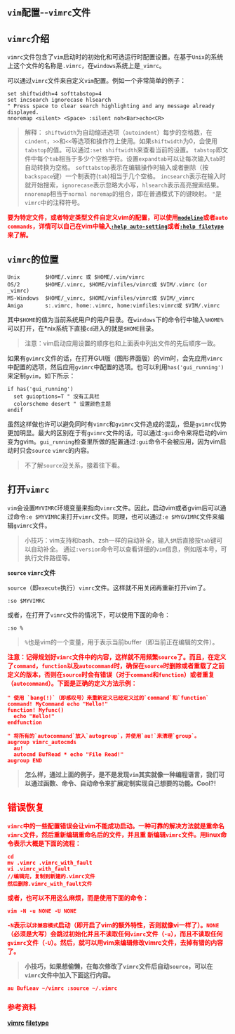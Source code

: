 `vim`配置--`vimrc`文件----## `vimrc`介绍`vimrc`文件包含了`vim`启动时的初始化和可选运行时配置设置。在基于`Unix`的系统上这个文件的名称是`.vimrc`，在`windows`系统上是`_vimrc`。可以通过`vimrc`文件来自定义`vim`配置。例如一个非常简单的例子：```set shiftwidth=4 softtabstop=4set incsearch ignorecase hlsearch" Press space to clear search highlighting and any message already displayed.nnoremap <silent> <Space> :silent noh<Bar>echo<CR>```> 解释：> `shiftwidth`为自动缩进选项（`autoindent`）每步的空格数，在`cindent`，`>>`和`<<`等选项和操作符上使用。如果`shiftwidth`为0，会使用`tabstop`的值。可以通过`:set shiftwidth`来查看当前的设置。> `tabstop`即文件中每个`tab`相当于多少个空格字符。设置`expandtab`可以让每次输入`tab`时自动转换为空格。> `softtabstop`表示在编辑操作时输入或者删除（按`backspace`键）一个制表符(`tab`)相当于几个空格。> `incsearch`表示在输入时就开始搜索，`ignorecase`表示忽略大小写，`hlsearch`表示高亮搜索结果。> `nnoremap`相当于`normal noremap`的组合，即在普通模式下的键映射。> `"`是`vimrc`中的注释符号。<b style="color:red;">要为特定文件，或者特定类型文件自定义vim的配置，可以使用[`modeline`](http://vim.wikia.com/wiki/Modeline_magic)或者`auto commands`，详情可以自己在vim中输入[`:help auto-setting`](http://vimdoc.sourceforge.net/cgi-bin/help?tag=auto-setting)或者[`:help filetype`](http://vimdoc.sourceforge.net/cgi-bin/help?tag=filetype)来了解。</b>## `vimrc`的位置```Unix		$HOME/.vimrc 或 $HOME/.vim/vimrcOS/2		$HOME/.vimrc, $HOME/vimfiles/vimrc或 $VIM/.vimrc (or _vimrc)MS-Windows	$HOME/_vimrc, $HOME/vimfiles/vimrc或 $VIM/_vimrcAmiga		s:.vimrc, home:.vimrc, home:vimfiles:vimrc或 $VIM/.vimrc```其中`$HOME`的值为当前系统用户的用户目录。在`windows`下的命令行中输入`%HOME%`可以打开，在*nix系统下直接`cd`进入的就是`$HOME`目录。> 注意：vim启动应用设置的顺序也和上面表中列出文件的先后顺序一致。如果有`gvimrc`文件的话，在打开GUI版（图形界面版）的vim时，会先应用`vimrc`中配置的选项，然后应用`gvimrc`中配置的选项。也可以利用`has('gui_running')`来定制`gvim`，如下所示：```if has('gui_running')  set guioptions=T " 没有工具栏  colorscheme desert " 设置颜色主题endif```虽然这样做也许可以避免同时有`vimrc`和`gvimrc`文件造成的混乱，但是`gvimrc`优势更加明显。最大的区别在于有`gvimrc`文件的话，可以通过`:gui`命令来将启动的vim变为gvim。`gui_running`检查里所做的配置通过`:gui`命令不会被应用，因为vim启动时只会`source` `vimrc`的内容。> 不了解`source`没关系，接着往下看。##  打开`vimrc``vim`会设置`MYVIMRC`环境变量来指向`vimrc`文件。因此，启动vim或者gvim后可以通过命令`:e $MYVIMRC`来打开`vimrc`文件。同理，也可以通过`:e $MYGVIMRC`文件来编辑`gvimrc`文件。> 小技巧：vim支持和bash、zsh一样的自动补全，输入`$M`后直接按`tab`键可以自动补全。> 通过`:version`命令可以查看详细的`vim`信息，例如版本号，可执行文件路径等。**`source` `vimrc`文件**`source`（即`execute`执行）`vimrc`文件。这样就不用关闭再重新打开vim了。```:so $MYVIMRC```或者，在打开了`vimrc`文件的情况下，可以使用下面的命令：```:so %```> `%`也是vim的一个变量，用于表示当前buffer（即当前正在编辑的文件）。<b style="color: red;">注意：<b>记得规划好`vimrc`文件中的内容，这样就不用频繁`source`了。而且，在定义了`command`，`function`以及`autocommand`时，确保在`source`时删除或者重载了之前定义的版本，否则在`source`时会有错误（对于`command`和`function`）或者重复（`autocommand`）。下面是正确的定义方法示例：```" 使用 `bang(!)`（即感叹号）来重新定义已经定义过的`command`和`function`command! MyCommand echo "Hello!"function! Myfunc()  echo "Hello!"endfunction" 将所有的`autocommand`放入`autogroup`，并使用`au!`来清理`group`。augroup vimrc_autocmds  au!  autocmd BufRead * echo "File Read!"augroup END```> 怎么样，通过上面的例子，是不是发现`vim`其实就像一种编程语言，我们可以通过函数、命令、自动命令来扩展定制实现自己想要的功能。Cool?!## 错误恢复`vimrc`中的一些配置错误会让vim不能成功启动。一种可靠的解决方法就是重命名`vimrc`文件，然后重新编辑重命名后的文件，并且重新编辑`vimrc`文件。用linux命令表示大概是下面的流程：```cdmv .vimrc .vimrc_with_faultvi .vimrc_with_fault//编辑完，复制到新建的.vimrc文件然后删除.vimrc_with_fault文件```或者，也可以不用这么麻烦，而是使用下面的命令：```vim -N -u NONE -U NONE````-N`表示以`非兼容模式`启动（即开启了vim的额外特性，否则就像vi一样了）。`NONE`（必须是大写）会跳过初始化并且不读取任何`vimrc`文件（`-u`），而且不读取任何`gvimrc`文件（`-U`）。然后，就可以用vim来编辑修改vimrc文件，去掉有错的内容了。> 小技巧，如果想偷懒，在每次修改了`vimrc`文件后自动`source`，可以在`vimrc`文件中加入下面这行内容。```au BufLeav ~/vimrc :source ~/.vimrc```### 参考资料[vimrc](http://vim.wikia.com/wiki/Vimrc)[filetype](http://vim.wikia.com/wiki/Filetype.vim)